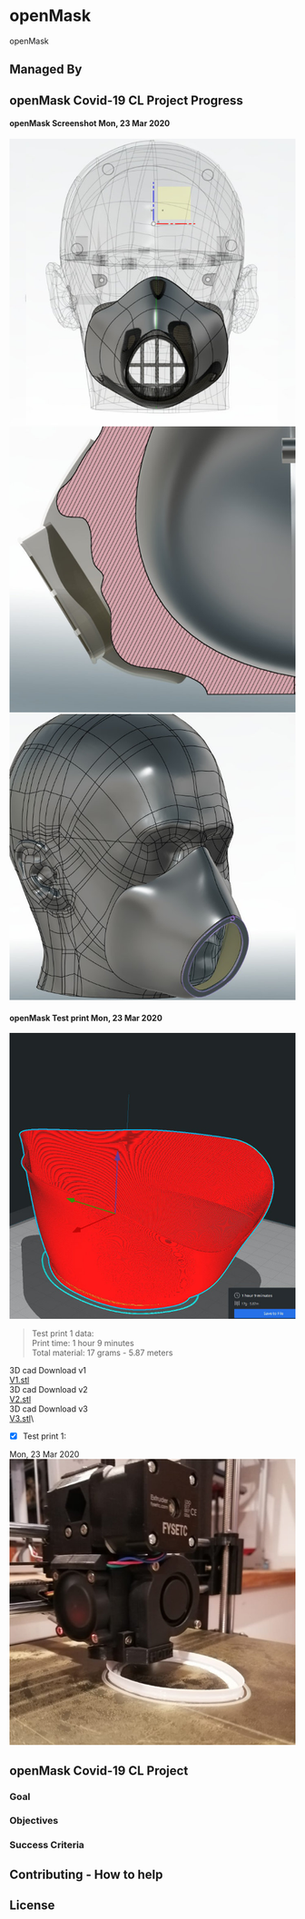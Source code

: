 # openMask

openMask

## Managed By

## openMask Covid-19 CL Project Progress

#### openMask Screenshot Mon, 23 Mar 2020 
![Screenshot 1 openMask v1](/images/ss1.jpg)
![Screenshot 2 openMask v1](/images/ss2.jpg)
![Screenshot 3 openMask v1](/images/ss3.jpg)

#### openMask Test print Mon, 23 Mar 2020 

![Screenshot 4 openMask v1](/images/ss4v2.jpg)
> Test print 1 data:\
> Print time: 1 hour 9 minutes\
> Total material: 17 grams - 5.87 meters

3D cad Download v1\
[V1.stl](/cad/V1.stl)\
3D cad Download v2\
[V2.stl](/cad/V2.stl)\
3D cad Download v3\
[V3.stl](/cad/V3.stl)\

- [x] Test print 1:

Mon, 23 Mar 2020 \
![Screenshot 5 openMask v1](/images/ss5.jpg)

## openMask Covid-19 CL Project

### Goal

### Objectives

### Success Criteria

## Contributing - How to help



## License
